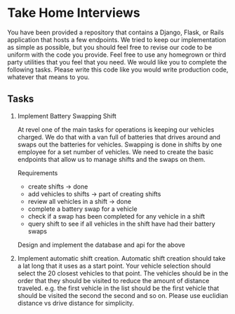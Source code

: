 # Take Home Interviews

You have been provided a repository that contains a Django, Flask, or Rails application that hosts a few endpoints. We tried to keep our implementation as simple as possible, but you should feel free to revise our code to be uniform with the code you provide. Feel free to use any homegrown or third party utilities that you feel that you need. We would like you to complete the following tasks. Please write this code like you would write production code, whatever that means to you.

## Tasks

1. Implement Battery Swapping Shift

   At revel one of the main tasks for operations is keeping our vehicles charged. We do that with a van full of batteries that drives around and swaps out the batteries for vehicles. Swapping is done in shifts by one employee for a set number of vehicles. We need to create the basic endpoints that allow us to manage shifts and the swaps on them.

   Requirements

   - create shifts -> done
   - add vehicles to shifts -> part of creating shifts
   - review all vehicles in a shift -> done
   - complete a battery swap for a vehicle
   - check if a swap has been completed for any vehicle in a shift
   - query shift to see if all vehicles in the shift have had their battery swaps

   Design and implement the database and api for the above

2. Implement automatic shift creation. Automatic shift creation should take a lat long that it uses as a start point. Your vehicle selection should select the 20 closest vehicles to that point. The vehicles should be in the order that they should be visited to reduce the amount of distance traveled. e.g. the first vehicle in the list should be the first vehicle that should be visited the second the second and so on. Please use euclidian distance vs drive distance for simplicity.
